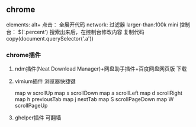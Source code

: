 ## chrome

elements: alt+ 点击： 全展开代码
network: 过滤器 larger-than:100k  mini
控制台： $('.percent') 搜索出来后，在控制台修改内容
复制代码 copy(document.querySelector('.a'))

### chrome插件

1. ndm插件(Neat Download Manager)+网盘助手插件+百度网盘网页版 下载

2. vimium插件  浏览器快捷键

   map w scrollUp
   map s scrollDown
   map a scrollLeft
   map d scrollRight
   map h previousTab
   map j nextTab
   map S scrollPageDown
   map W scrollPageUp

5. ghelper插件 可翻墙
